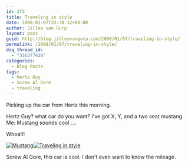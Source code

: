 ```yaml
---
id: 373
title: Traveling in style
date: 2008-01-07T22:38:12+00:00
author: Jilles van Gurp
layout: post
guid: http://blog.jillesvangurp.com/2008/01/07/traveling-in-style/
permalink: /2008/01/07/traveling-in-style/
dsq_thread_id:
  - "336377428"
categories:
  - Blog Posts
tags:
  - Hertz Guy
  - Screw Al Gore
  - traveling
---
```

Picking up the car from Hertz this morning.

Hertz Guy? what car do you want? I've got X, Y, and a two seat mustang
Me: Mustang sounds cool ....

Whoa!!!

[![Mustang](https://www.jillesvangurp.com/wp-content/uploads/2008/01/mustang2.jpg)](https://www.jillesvangurp.com/wp-content/uploads/2008/01/mustang2.jpg)[![Traveling in style](https://www.jillesvangurp.com/wp-content/uploads/2008/01/mustang1.jpg)](https://www.jillesvangurp.com/wp-content/uploads/2008/01/mustang1.jpg)

Screw Al Gore, this car is cool. I don't even want to know the mileage. 